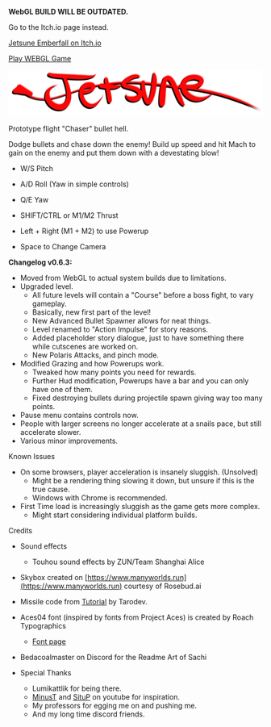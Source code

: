 **WebGL BUILD WILL BE OUTDATED.**

Go to the Itch.io page instead.

[Jetsune Emberfall on Itch.io](https://sachiterasu-wolfy.itch.io/jetsune-1-emberfall-prototype)

[Play WEBGL Game](https://sachihowolfy.github.io/JetsuneProto/)

![Logo](Assets/Textures/Jetsune_Logo.png)

Prototype flight "Chaser" bullet hell.

Dodge bullets and chase down the enemy! Build up speed and hit Mach to gain on the enemy and put them down with a devestating blow!

- W/S Pitch

- A/D Roll (Yaw in simple controls)

- Q/E Yaw

- SHIFT/CTRL or M1/M2 Thrust

- Left + Right (M1 + M2) to use Powerup

- Space to Change Camera

**Changelog v0.6.3:**

- Moved from WebGL to actual system builds due to limitations.
- Upgraded level.
    - All future levels will contain a "Course" before a boss fight, to vary gameplay.
    - Basically, new first part of the level!
    - New Advanced Bullet Spawner allows for neat things.
    - Level renamed to "Action Impulse" for story reasons.
    - Added placeholder story dialogue, just to have something there while cutscenes are worked on.
    - New Polaris Attacks, and pinch mode.
- Modified Grazing and how Powerups work.
    - Tweaked how many points you need for rewards. 
    - Further Hud modification, Powerups have a bar and you can only have one of them.
    - Fixed destroying bullets during projectile spawn giving way too many points.
- Pause menu contains controls now.
- People with larger screens no longer accelerate at a snails pace, but still accelerate slower.
- Various minor improvements.

Known Issues

- On some browsers, player acceleration is insanely sluggish. (Unsolved)
  - Might be a rendering thing slowing it down, but unsure if this is the true cause.
  - Windows with Chrome is recommended.
- First Time load is increasingly sluggish as the game gets more complex.
  - Might start considering individual platform builds.

Credits

- Sound effects
  - Touhou sound effects by ZUN/Team Shanghai Alice
- Skybox created on [https://www.manyworlds.run](https://www.manyworlds.run) courtesy of Rosebud.ai
- Missile code from [Tutorial](https://youtu.be/Z6qBeuN-H1M?si=wmq64OtvQFFeijn3) by Tarodev.
- Aces04 font (inspired by fonts from Project Aces) is created by Roach Typographics
  - [Font page](https://www.moddb.com/mods/aces-typografics/addons/aces04-true-type-font-family)
- Bedacoalmaster on Discord for the Readme Art of Sachi

- Special Thanks
  - Lumikattlik for being there.
  - [MinusT](https://youtube.com/@0minust?si=e9V6mRUq_7vSmG6N) and [SituP](https://youtube.com/@situp4747?si=NLGkL_KUNuzrUmUg) on youtube for inspiration.
  - My professors for egging me on and pushing me.
  - And my long time discord friends.
